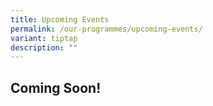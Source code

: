 ```yaml
---
title: Upcoming Events
permalink: /our-programmes/upcoming-events/
variant: tiptap
description: ""
---
```

<h2><strong>Coming Soon!</strong></h2>
<p></p>